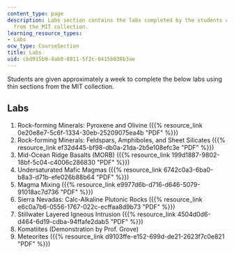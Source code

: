 ```yaml
---
content_type: page
description: Labs section contains the labs completed by the students using thin sections
  from the MIT collection.
learning_resource_types:
- Labs
ocw_type: CourseSection
title: Labs
uid: cbd915b9-4ab8-8811-5f2c-0415b038b3ae
---
```


Students are given approximately a week to complete the below labs using thin sections from the MIT collection.

Labs
----

1.  Rock-forming Minerals: Pyroxene and Olivine ({{% resource_link 0e20e8e7-5c6f-1334-30eb-25209075ea4b "PDF" %}})
2.  Rock-forming Minerals: Feldspars, Amphiboles, and Sheet Silicates ({{% resource_link ef32d445-bf98-db0a-21da-2b5e108efc3e "PDF" %}})
3.  Mid-Ocean Ridge Basalts (MORB) ({{% resource_link 199d1887-9802-18bf-5c04-c4006c286830 "PDF" %}})
4.  Undersaturated Mafic Magmas ({{% resource_link 6742c0a3-6ba0-b8a3-d71b-efe026b88b64 "PDF" %}})
5.  Magma Mixing ({{% resource_link e9977d6b-d716-d646-5079-91018ac7d736 "PDF" %}})
6.  Sierra Nevadas: Calc-Alkaline Plutonic Rocks ({{% resource_link e6c0a7b6-0556-1767-022c-ecffaa8d9b73 "PDF" %}})
7.  Stillwater Layered Igneous Intrusion ({{% resource_link 4504d0d6-d464-6d19-cdba-94ffafe2dab5 "PDF" %}})
8.  Komatiites (Demonstration by Prof. Grove)
9.  Meteorites ({{% resource_link d9103ffe-e152-699d-de21-2623f7c0e821 "PDF" %}})